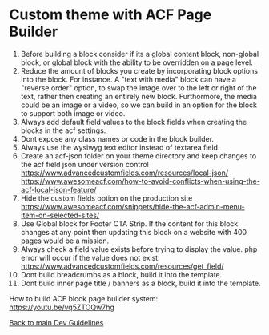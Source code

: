 # Custom theme with ACF Page Builder
1. Before building a block consider if its a global content block, non-global block, or global block with the ability to be overridden on a page level.
1. Reduce the amount of blocks you create by incorporating block options into the block. For instance. A "text with media" block can have a "reverse order" option, to swap the image over to the left or right of the text, rather then creating an entirely new block. Furthormore, the media could be an image or a video, so we can build in an option for the block to support both image or video.
2. Always add default field values to the block fields when creating the blocks in the acf settings. 
3. Dont expose any class names or code in the block builder.
4. Always use the wysiwyg text editor instead of textarea field. 
5. Create an acf-json folder on your theme directory and keep changes to the acf field json under version control https://www.advancedcustomfields.com/resources/local-json/
https://www.awesomeacf.com/how-to-avoid-conflicts-when-using-the-acf-local-json-feature/
5. Hide the custom fields option on the production site https://www.awesomeacf.com/snippets/hide-the-acf-admin-menu-item-on-selected-sites/
6. Use Global block for Footer CTA Strip. If the content for this block changes at any point then updating this block on a website with 400 pages would be a mission.
7. Always check a field value exists before trying to display the value. php error will occur if the value does not exist. https://www.advancedcustomfields.com/resources/get_field/
8. Dont build breadcrumbs as a block, build it into the template.
9. Dont build inner page title / banners as a block, build it into the template.

How to build ACF block page builder system:
https://youtu.be/vq5ZTOQw7hg


[Back to main Dev Guidelines](https://github.com/pixelstorm/coding_guidelines_custom_builds)
